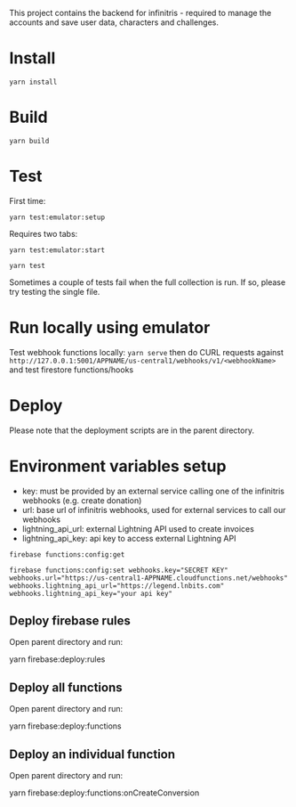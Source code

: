This project contains the backend for infinitris - required to manage the accounts and save user data, characters and challenges.

# Install

`yarn install`

# Build

`yarn build`

# Test

First time:

`yarn test:emulator:setup`

Requires two tabs:

`yarn test:emulator:start`

`yarn test`

Sometimes a couple of tests fail when the full collection is run. If so, please try testing the single file.

# Run locally using emulator

Test webhook functions locally: `yarn serve` then do CURL requests against `http://127.0.0.1:5001/APPNAME/us-central1/webhooks/v1/<webhookName>` and test firestore functions/hooks

# Deploy

Please note that the deployment scripts are in the parent directory.

# Environment variables setup

- key: must be provided by an external service calling one of the infinitris webhooks (e.g. create donation)
- url: base url of infinitris webhooks, used for external services to call our webhooks
- lightning_api_url: external Lightning API used to create invoices
- lightning_api_key: api key to access external Lightning API

`firebase functions:config:get`

`firebase functions:config:set webhooks.key="SECRET KEY" webhooks.url="https://us-central1-APPNAME.cloudfunctions.net/webhooks" webhooks.lightning_api_url="https://legend.lnbits.com" webhooks.lightning_api_key="your api key"`

## Deploy firebase rules

Open parent directory and run:

yarn firebase:deploy:rules

## Deploy all functions

Open parent directory and run:

yarn firebase:deploy:functions

## Deploy an individual function

Open parent directory and run:

yarn firebase:deploy:functions:onCreateConversion
